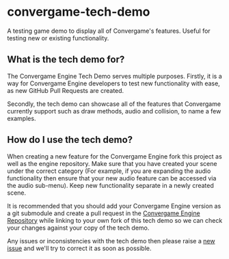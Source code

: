 # convergame-tech-demo
A testing game demo to display all of Convergame's features. Useful for testing new or existing functionality.  

## What is the tech demo for?

The Convergame Engine Tech Demo serves multiple purposes. Firstly, it is a way for Convergame Engine developers to test new functionality with ease, as new GitHub Pull Requests are created.

Secondly, the tech demo can showcase all of the features that Convergame currently support such as draw methods, audio and collision, to name a few examples.


## How do I use the tech demo?

When creating a new feature for the Convergame Engine fork this project as well as the engine repository. Make sure that you have created your scene under the correct category (For example, if you are expanding the audio functionality then ensure that your new audio feature can be accessed via the audio sub-menu). Keep new functionality separate in a newly created scene. 

It is recommended that you should add your Convergame Engine version as a git submodule and create a pull request in the [Convergame Engine Repository](https://github.com/convergame/convergame-engine) while linking to your own fork of this tech demo so we can check your changes against your copy of the tech demo. 

Any issues or inconsistencies with the tech demo then please raise a [new issue](https://github.com/convergame/convergame-tech-demo/issues) and we'll try to correct it as soon as possible.